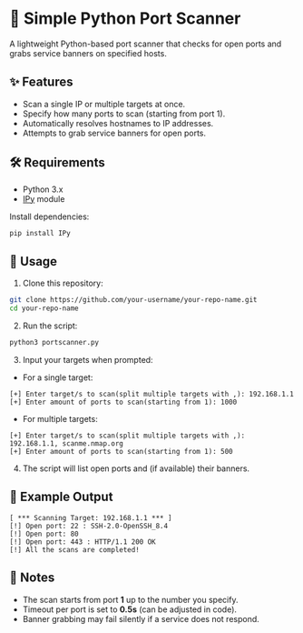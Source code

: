 # 🔎 Simple Python Port Scanner

A lightweight Python-based port scanner that checks for open ports and grabs service banners on specified hosts.  

## ✨ Features

- Scan a single IP or multiple targets at once.
- Specify how many ports to scan (starting from port 1).
- Automatically resolves hostnames to IP addresses.
- Attempts to grab service banners for open ports.

## 🛠️ Requirements

- Python 3.x
- [IPy](https://pypi.org/project/IPy/) module  

Install dependencies:

```bash
pip install IPy
```

## 🚀 Usage

1. Clone this repository:

```bash
git clone https://github.com/your-username/your-repo-name.git
cd your-repo-name
```

2. Run the script:

```bash
python3 portscanner.py
```

3. Input your targets when prompted:  

- For a single target:

```
[+] Enter target/s to scan(split multiple targets with ,): 192.168.1.1
[+] Enter amount of ports to scan(starting from 1): 1000
```

- For multiple targets:

```
[+] Enter target/s to scan(split multiple targets with ,): 192.168.1.1, scanme.nmap.org
[+] Enter amount of ports to scan(starting from 1): 500
```

4. The script will list open ports and (if available) their banners.

## 📄 Example Output

```
[ *** Scanning Target: 192.168.1.1 *** ]
[!] Open port: 22 : SSH-2.0-OpenSSH_8.4
[!] Open port: 80
[!] Open port: 443 : HTTP/1.1 200 OK
[!] All the scans are completed!
```

## 📝 Notes

- The scan starts from port **1** up to the number you specify.
- Timeout per port is set to **0.5s** (can be adjusted in code).
- Banner grabbing may fail silently if a service does not respond.
